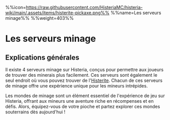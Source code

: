 %%icon=https://raw.githubusercontent.com/HisteriaMC/histeria-wiki/main/.assets/items/histerite-pickaxe.png%%
%%name=Les serveurs minage%%
%%weight=403%%

# Les serveurs minage

## Explications générales
Il existe 4 serveurs minage sur Histeria, conçus pour permettre aux joueurs de trouver des minerais plus facilement. Ces serveurs sont également le seul endroit où vous pouvez trouver de l'[Histerite](https://histeria.fr/wiki/ressources/histerite). Chacun de ces serveurs de minage offre une expérience unique pour les mineurs intrépides.

Les mondes de minage sont un élément essentiel de l'expérience de jeu sur Histeria, offrant aux mineurs une aventure riche en récompenses et en défis. Alors, équipez-vous de votre pioche et partez explorer ces mondes souterrains dès aujourd'hui !
